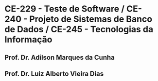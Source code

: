 # CE-229 - Teste de Software / CE-240 - Projeto de Sistemas de Banco de Dados / CE-245 - Tecnologias da Informação

## Prof. Dr. Adilson Marques da Cunha
## Prof. Dr. Luiz Alberto Vieira Dias

